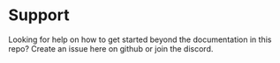 # Support
Looking for help on how to get started beyond the documentation in this repo? Create an issue here on github or join the discord. 